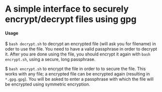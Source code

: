 # A simple interface to securely encrypt/decrypt files using gpg
#### Usage
$ ```bash decrypt.sh``` to decrypt an encrypted file (will ask you for filename) in oder to use the file. You need to have a valid passphrase in order to decrypt it. After you are done using the file, you should encrypt it again with ```bash encrypt.sh```, using a secure, long passphrase.

$ ```bash encrypt.sh``` to encrypt the file in order to to secure the file. This works with any file; a encrypted file can be encrypted again (resulting in ```*.gpg.gpg```). You will be asked to enter a passphrase with which the file will be encrypted using symmetric encryption.
